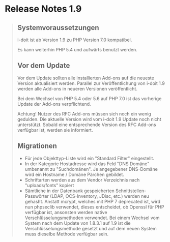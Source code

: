 # Release Notes 1.9

> Systemvoraussetzungen
> ---------------------
>
> i-doit ist ab Version 1.9 zu PHP Version 7.0 kompatibel.
>
> Es kann weiterhin PHP 5.4 und aufwärts benutzt werden.
>
> Vor dem Update
> --------------
>
> Vor dem Update sollten alle installierten Add-ons auf die neueste Version aktualisiert werden. Parallel zur Veröffentlichung von i-doit 1.9 werden alle Add-ons in neueren Versionen veröffentlicht.
>
> Bei dem Wechsel von PHP 5.4 oder 5.6 auf PHP 7.0 ist das vorherige Update der Add-ons verpflichtend.
>
> Achtung! Nutzer des RFC Add-ons müssen sich noch ein wenig gedulden. Die aktuelle Version wird vom i-doit 1.9 Update noch nicht unterstützt. Sobald eine entsprechende Version des RFC Add-ons verfügbar ist, werden sie informiert.
>
> Migrationen
> -----------
>
> *   Für jede Objekttyp-Liste wird ein "Standard Filter" eingestellt.
> *   In der Kategorie Hostadresse wird das Feld "DNS Domäne" umbenannt zu "Suchdomänen". Je angegebener DNS-Domäne wird ein Hostname / Domäne Pärchen gebildet.
> *   Schriftarten werden aus dem Vendor Verzeichnis nach "uploads/fonts" kopiert
> *   Sämtliche in der Datenbank gespeicherten Schnittstellen-Passwörter (LDAP, OCS-Inventory, JDisc, etc.) werden neu gehasht. Anstatt mcrypt, welches mit PHP 7 deprecated ist, wird nun phpseclib verwendet, dieses entscheidet, ob Openssl für PHP verfügbar ist, ansonsten werden native Verschlüsselungsmethoden verwendet. Bei einem Wechsel vom System nach dem Update von 1.8.3.1 auf 1.9 ist die Verschlüsselungsmethode gesetzt und auf dem neuen System muss dieselbe Methode verfügbar sein.

